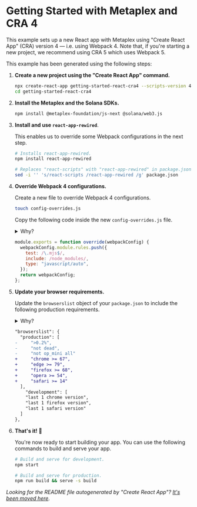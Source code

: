 # Getting Started with Metaplex and CRA 4

This example sets up a new React app with Metaplex using "Create React App" (CRA) version 4 — i.e. using Webpack 4. Note that, if you're starting a new project, we recommend using CRA 5 which uses Webpack 5.

This example has been generated using the following steps:

1. **Create a new project using the "Create React App" command.**

    ```sh
    npx create-react-app getting-started-react-cra4 --scripts-version 4.0.3
    cd getting-started-react-cra4
    ```

2. **Install the Metaplex and the Solana SDKs.**

    ```sh
    npm install @metaplex-foundation/js-next @solana/web3.js
    ```

3. **Install and use `react-app-rewired`**.

    This enables us to override some Webpack configurations in the next step.

    ```sh
    # Installs react-app-rewired.
    npm install react-app-rewired

    # Replaces "react-scripts" with "react-app-rewired" in package.json scripts.
    sed -i '' 's/react-scripts /react-app-rewired /g' package.json
    ```

4. **Override Webpack 4 configurations.**

    Create a new file to override Webpack 4 configurations.

    ```sh
    touch config-overrides.js
    ```

    Copy the following code inside the new `config-overrides.js` file.

    <details>
      <summary>Why?</summary>
      If we skip this step, running `npm start` will fail, complaining that it can't resolve `.mjs` files provided by the Web3.js library. To fix this, we need to help Webpack resolve `.mjs` files by adding an extra rule.
    </details>

    ```js
    module.exports = function override(webpackConfig) {
      webpackConfig.module.rules.push({
        test: /\.mjs$/,
        include: /node_modules/,
        type: "javascript/auto",
      });
      return webpackConfig;
    };
    ```

5. **Update your browser requirements.**

    Update the `browserslist` object of your `package.json` to include the following production requirements.

    <details>
      <summary>Why?</summary>
      If we skip this step, building and serving your app for production will give us the following error in the console.

      ```
      Uncaught TypeError: Cannot convert a BigInt value to a number
      ```

      This is because Webpack will try to change the code of the deprecated nested dependency `noble-ed25519` to make sure it works on browsers that don't support `BigInt`. However, [all modern browsers support `BigInt`](https://developer.mozilla.org/en-US/docs/Web/JavaScript/Reference/Global_Objects/BigInt#browser_compatibility) so we can fix this by updating the `browserslist` object in our `package.json`.
    </details>

    ```diff
    "browserslist": {
      "production": [
    -     ">0.2%",
    -     "not dead",
    -     "not op_mini all"
    +     "chrome >= 67",
    +     "edge >= 79",
    +     "firefox >= 68",
    +     "opera >= 54",
    +     "safari >= 14"
      ],
        "development": [
        "last 1 chrome version",
        "last 1 firefox version",
        "last 1 safari version"
      ]
    },
    ```

6. **That's it!** 🎉

    You're now ready to start building your app. You can use the following commands to build and serve your app.

    ```sh
    # Build and serve for development.
    npm start

    # Build and serve for production.
    npm run build && serve -s build
    ```

*Looking for the README file autogenerated by "Create React App"? [It's been moved here](./GENERATED-README.md).*
